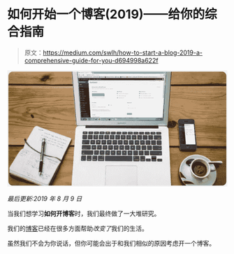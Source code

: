 # 如何开始一个博客(2019)——给你的综合指南

> 原文：<https://medium.com/swlh/how-to-start-a-blog-2019-a-comprehensive-guide-for-you-d694998a622f>

![](img/964e39a19314f62e3400aecc7464ba65.png)

*最后更新:2019 年 8 月 9 日*

当我们想学习**如何开博客**时，我们最终做了一大堆研究。

我们的[博客](https://formedfromlight.com/)已经在很多方面帮助*改变了*我们的生活。

虽然我们不会为你说话，但你可能会出于和我们相似的原因考虑开一个博客。